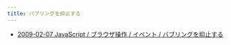 ```yaml
---
title: バブリングを抑止する
---
```



- [2009-02-07 JavaScript / ブラウザ操作 / イベント / バブリングを抑止する](./../../../../../../../d/2009/02/07/JavaScript_でバブリングを抑止する.md)




